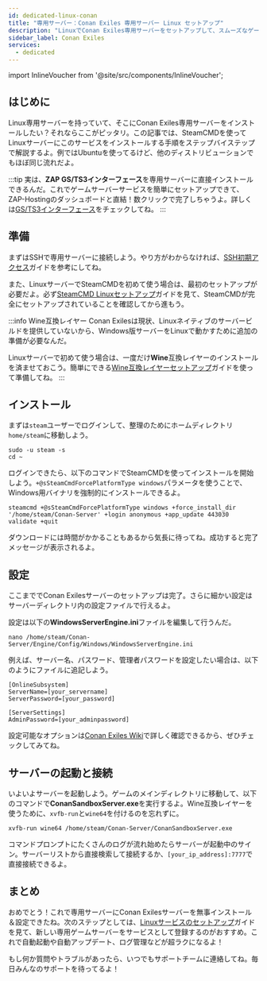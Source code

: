 ```yaml
---
id: dedicated-linux-conan
title: "専用サーバー：Conan Exiles 専用サーバー Linux セットアップ"
description: "LinuxでConan Exiles専用サーバーをセットアップして、スムーズなゲームサーバーのホスティングと管理を実現しよう → 今すぐ詳しくチェック"
sidebar_label: Conan Exiles
services:
  - dedicated
---
```


import InlineVoucher from '@site/src/components/InlineVoucher';

## はじめに

Linux専用サーバーを持っていて、そこにConan Exiles専用サーバーをインストールしたい？それならここがピッタリ。この記事では、SteamCMDを使ってLinuxサーバーにこのサービスをインストールする手順をステップバイステップで解説するよ。例ではUbuntuを使ってるけど、他のディストリビューションでもほぼ同じ流れだよ。

:::tip
実は、**ZAP GS/TS3インターフェース**を専用サーバーに直接インストールできるんだ。これでゲームサーバーサービスを簡単にセットアップできて、ZAP-Hostingのダッシュボードと直結！数クリックで完了しちゃうよ。詳しくは[GS/TS3インターフェース](dedicated-linux-gs-interface.md)をチェックしてね。
:::

<InlineVoucher />

## 準備

まずはSSHで専用サーバーに接続しよう。やり方がわからなければ、[SSH初期アクセス](dedicated-linux-ssh.md)ガイドを参考にしてね。

また、LinuxサーバーでSteamCMDを初めて使う場合は、最初のセットアップが必要だよ。必ず[SteamCMD Linuxセットアップ](dedicated-linux-steamcmd.md)ガイドを見て、SteamCMDが完全にセットアップされていることを確認してから進もう。

:::info Wine互換レイヤー
Conan Exilesは現状、Linuxネイティブのサーバービルドを提供していないから、Windows版サーバーをLinuxで動かすために追加の準備が必要なんだ。

Linuxサーバーで初めて使う場合は、一度だけ**Wine**互換レイヤーのインストールを済ませておこう。簡単にできる[Wine互換レイヤーセットアップ](dedicated-linux-wine.md)ガイドを使って準備してね。
:::

## インストール

まずは`steam`ユーザーでログインして、整理のためにホームディレクトリ`home/steam`に移動しよう。
```
sudo -u steam -s
cd ~
```

ログインできたら、以下のコマンドでSteamCMDを使ってインストールを開始しよう。`+@sSteamCmdForcePlatformType windows`パラメータを使うことで、Windows用バイナリを強制的にインストールできるよ。
```
steamcmd +@sSteamCmdForcePlatformType windows +force_install_dir '/home/steam/Conan-Server' +login anonymous +app_update 443030 validate +quit
```

ダウンロードには時間がかかることもあるから気長に待ってね。成功すると完了メッセージが表示されるよ。

## 設定

ここまででConan Exilesサーバーのセットアップは完了。さらに細かい設定はサーバーディレクトリ内の設定ファイルで行えるよ。

設定は以下の**WindowsServerEngine.ini**ファイルを編集して行うんだ。
```
nano /home/steam/Conan-Server/Engine/Config/Windows/WindowsServerEngine.ini
```

例えば、サーバー名、パスワード、管理者パスワードを設定したい場合は、以下のようにファイルに追記しよう。
```
[OnlineSubsystem]
ServerName=[your_servername]
ServerPassword=[your_password]

[ServerSettings]
AdminPassword=[your_adminpassword]
```

設定可能なオプションは[Conan Exiles Wiki](https://conanexiles.fandom.com/wiki/Server_Configuration)で詳しく確認できるから、ぜひチェックしてみてね。

## サーバーの起動と接続

いよいよサーバーを起動しよう。ゲームのメインディレクトリに移動して、以下のコマンドで**ConanSandboxServer.exe**を実行するよ。Wine互換レイヤーを使うために、`xvfb-run`と`wine64`を付けるのを忘れずに。
```
xvfb-run wine64 /home/steam/Conan-Server/ConanSandboxServer.exe
```

コマンドプロンプトにたくさんのログが流れ始めたらサーバーが起動中のサイン。サーバーリストから直接検索して接続するか、`[your_ip_address]:7777`で直接接続できるよ。

## まとめ

おめでとう！これで専用サーバーにConan Exilesサーバーを無事インストール＆設定できたね。次のステップとしては、[Linuxサービスのセットアップ](dedicated-linux-create-gameservice.md)ガイドを見て、新しい専用ゲームサーバーをサービスとして登録するのがおすすめ。これで自動起動や自動アップデート、ログ管理などが超ラクになるよ！

もし何か質問やトラブルがあったら、いつでもサポートチームに連絡してね。毎日みんなのサポートを待ってるよ！

<InlineVoucher />